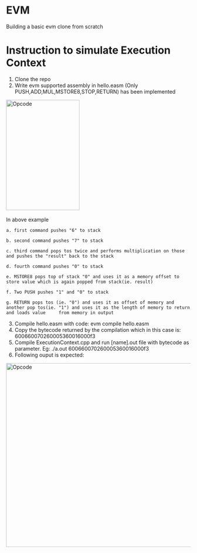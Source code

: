 # EVM
Building a basic evm clone from scratch

# Instruction to simulate Execution Context
1. Clone the repo
2. Write evm supported assembly in hello.easm (Only PUSH,ADD,MUL,MSTORE8,STOP,RETURN) has been implemented
<div>
  <img src="https://i.postimg.cc/MHbVRSz2/opcode.jpg" title="Opcode" alt="Opcode" width="200" height="300"/>&nbsp;
</div>

In above example

    a. first command pushes "6" to stack
    
    b. second command pushes "7" to stack
    
    c. third command pops tos twice and performs multiplication on those and pushes the "result" back to the stack
    
    d. fourth command pushes "0" to stack
    
    e. MSTORE8 pops top of stack "0" and uses it as a memory offset to store value which is again popped from stack(ie. result)
    
    f. Two PUSH pushes "1" and "0" to stack
    
    g. RETURN pops tos (ie. "0") and uses it as offset of memory and another pop tos(ie. "1") and uses it as the length of memory to return and loads value     from memory in output
    
  
3. Compile hello.easm with code: evm compile hello.easm
4. Copy the bytecode returned by the compilation which in this case is: 600660070260005360016000f3
5. Compile ExecutionContext.cpp and run [name].out file with bytecode as parameter. Eg: ./a.out 600660070260005360016000f3
6. Following ouput is expected: 
<div>
  <img src="https://i.postimg.cc/tg3q9Ckj/Screenshot-from-2023-03-29-19-33-34.png" title="Opcode" alt="Opcode" width="600" height="500"/>&nbsp;
</div>
